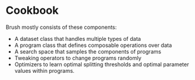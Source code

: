 # Cookbook

Brush mostly consists of these components: 

- A dataset class that handles multiple types of data
- A program class that defines composable operations over data
- A search space that samples the components of programs
- Tweaking operators to change programs randomly
- Optimizers to learn optimal splitting thresholds and optimal parameter values within programs. 